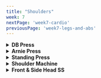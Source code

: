 ```yaml
---
title: "Shoulders"
week: 7
nextPage: 'week7-cardio'
previousPage: 'week7-legs-and-abs'
---
```


<details>
<summary><b>DB Press</b></summary

<figure class="video_container">
  <video controls={true}>
    <source src="https://github.com/jakebayliss/jpfitness/assets/101162903/083836a9-4110-43a9-bda0-ca5a93ae5229" type="video/mp4">
  </video>
</figure>

- [WARM UP]

- My personal preference is the seated part of the bench slightly inclined and the back of the bench not directly upright but also slightly inclined

- This makes my movements feel a lot less restricted and puts less direct pressure on my joints

- I'm also pushing forward fairly strongly with both legs for maximum stability

- Slow, controlled movements, not letting the dumbbells come below my shoulder line

- I currently rep 30kg for 6 reps, 4 sets. Working on getting up to 10 reps before increasing weight!

</details>

<details>
<summary><b>Arnie Press</b></summary

<figure class="video_container">
  <video controls={true}>
    <source src="https://github.com/jakebayliss/jpfitness/assets/101162903/b6d900d6-7865-4edc-8875-7aecc9e09653" type="video/mp4">
  </video>
</figure>

- Straight into Arnold presses - they're amazing for all 3 of your shoulder heads (front, rear and lateral)

- Start with weights in front of your chest, rotated as I have in the video. Swing your arms around so they're next to your head then push up as you would a normal shoulder press

- It's quite a complex movement so watch the video first - it's a much better explanation than my description haha!!

- Key point is to really focus on form in your early stages so you get it down pat before increasing the weight

- Smooth controlled transitional movement from your standard shoulder press down into the rotational component

- I rep 16kg dumbbells for these, 8-10 reps

</details>

<details>
<summary><b>Standing Press</b></summary

<figure class="video_container">
  <video controls={true}>
    <source src="https://github.com/jakebayliss/jpfitness/assets/101162903/705dddbb-d186-4f2d-a628-4e337f90a28e" type="video/mp4">
  </video>
</figure>

- Feet shoulder width apart and strong core - this strong foundation will set you up for a great set

- Hands placed just outside shoulder width apart - one thumb length away from the shiny part of the bar

- One rep in front of head, one rep behind head

- Start with no weight on the bar and get your form perfect before proceeding

- Touching just above the back of your neck on the behind-the-head movement

- I do these with 7.5kg on either side of the bar but it's taken me a long time to get up to this weight

</details>

<details>
<summary><b>Shoulder Machine</b></summary

<figure class="video_container">
  <video controls={true}>
    <source src="https://github.com/jakebayliss/jpfitness/assets/101162903/36fedfdc-0821-4c98-96a0-032d704f9ff1" type="video/mp4">
  </video>
</figure>

- Fairly self explanatory - the main reason for using the machine is to be able to drop set at the end

- Same rules as before apply for drop sets - start at your working weight for 8 reps, move up 2 pegs and do 10 reps, move up another 2 and do 12 etc

- I rep ~45kg for my working weight then drop set from there!

</details>

<details>
<summary><b>Front & Side Head SS</b></summary

<figure class="video_container">
  <video controls={true}>
    <source src="https://github.com/jakebayliss/jpfitness/assets/101162903/245d6990-2b83-4610-bf6f-a7307cf5fbad" type="video/mp4">
  </video>
</figure>

- My favourite superset of shoulder day

- Lateral raises: Pull up with your elbows, lock your arm angle as shown in the tutorial video, bring the dumbbells up to shoulder height but don't overextend

- Strong legs as a foundation for a great exercise

- Front raises: Slow and controlled movement, arms slightly angled, bring plate to at least head height if not higher - don't sway your movements, pull with your front delts

- I rep 12kg for lateral raises and typically do front raises with a 20kg plate

</details>

